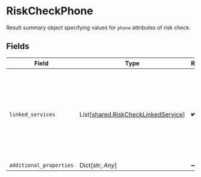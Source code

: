 # RiskCheckPhone

Result summary object specifying values for `phone` attributes of risk check.


## Fields

| Field                                                                                                   | Type                                                                                                    | Required                                                                                                | Description                                                                                             | Example                                                                                                 |
| ------------------------------------------------------------------------------------------------------- | ------------------------------------------------------------------------------------------------------- | ------------------------------------------------------------------------------------------------------- | ------------------------------------------------------------------------------------------------------- | ------------------------------------------------------------------------------------------------------- |
| `linked_services`                                                                                       | List[[shared.RiskCheckLinkedService](../../models/shared/riskchecklinkedservice.md)]                    | :heavy_check_mark:                                                                                      | A list of online services where this phone number has been detected to have accounts or other activity. | [<br/>"facebook"<br/>]                                                                                  |
| `additional_properties`                                                                                 | Dict[str, *Any*]                                                                                        | :heavy_minus_sign:                                                                                      | N/A                                                                                                     |                                                                                                         |